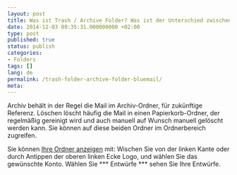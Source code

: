 ```yaml
---
layout: post
title: Was ist Trash / Archive Folder? Was ist der Unterschied zwischen Löschen und Archivieren? Was ist Archiv?
date: 2014-12-03 09:35:31.000000000 +02:00
type: post
published: true
status: publish
categories:
- Folders
tags: []
lang: de
permalink: /trash-folder-archive-folder-bluemail/
meta:
---
```


Archiv behält in der Regel die Mail im Archiv-Ordner, für zukünftige Referenz. Löschen löscht häufig die Mail in einen Papierkorb-Ordner, der regelmäßig gereinigt wird und auch manuell auf Wunsch manuell gelöscht werden kann. Sie können auf diese beiden Ordner im Ordnerbereich zugreifen.

Sie können [Ihre Ordner anzeigen](/navigieren-zwischen-Ordner/) mit: Wischen Sie von der linken Kante oder durch Antippen der oberen linken Ecke Logo, und wählen Sie das gewünschte Konto. Wählen Sie *** Entwürfe *** sehen Sie Ihre Entwürfe.
